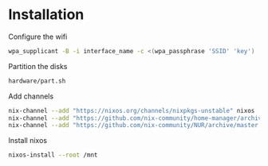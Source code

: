 # Installation

Configure the wifi
```sh
wpa_supplicant -B -i interface_name -c <(wpa_passphrase 'SSID' 'key')
```

Partition the disks
```sh
hardware/part.sh
```

Add channels
```sh
nix-channel --add "https://nixos.org/channels/nixpkgs-unstable" nixos 
nix-channel --add "https://github.com/nix-community/home-manager/archive/master.tar.gz" home-manager 
nix-channel --add "https://github.com/nix-community/NUR/archive/master.tar.gz" nur

```

Install nixos
```sh
nixos-install --root /mnt
```
